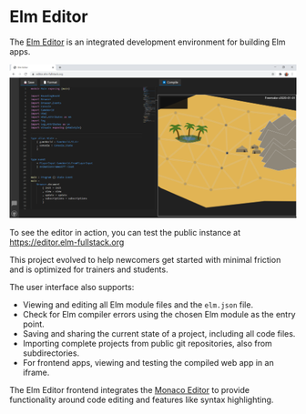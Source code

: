 # Elm Editor

The [Elm Editor](https://github.com/elm-fullstack/elm-fullstack/tree/master/implement/example-apps/elm-editor) is an integrated development environment for building Elm apps.

![working on a game using the Elm Editor](./../../../guide/image/2020-12-31-elm-editor-with-project-freemake.png)

To see the editor in action, you can test the public instance at https://editor.elm-fullstack.org

This project evolved to help newcomers get started with minimal friction and is optimized for trainers and students.

The user interface also supports:

+ Viewing and editing all Elm module files and the `elm.json` file.
+ Check for Elm compiler errors using the chosen Elm module as the entry point.
+ Saving and sharing the current state of a project, including all code files.
+ Importing complete projects from public git repositories, also from subdirectories.
+ For frontend apps, viewing and testing the compiled web app in an iframe.

The Elm Editor frontend integrates the [Monaco Editor](https://microsoft.github.io/monaco-editor/) to provide functionality around code editing and features like syntax highlighting.

